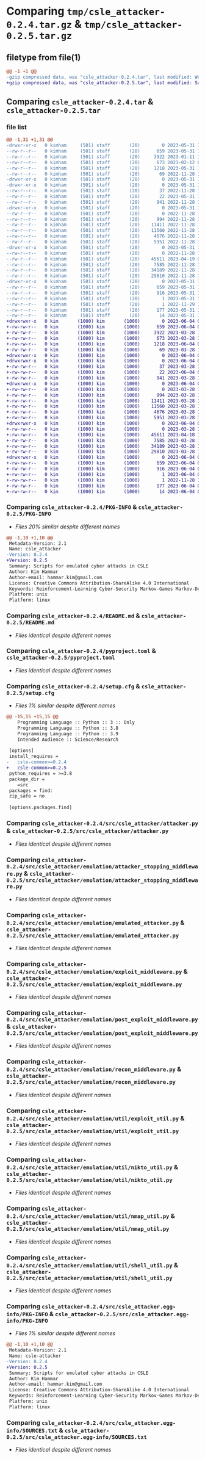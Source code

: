# Comparing `tmp/csle_attacker-0.2.4.tar.gz` & `tmp/csle_attacker-0.2.5.tar.gz`

## filetype from file(1)

```diff
@@ -1 +1 @@
-gzip compressed data, was "csle_attacker-0.2.4.tar", last modified: Wed May 31 13:43:05 2023, max compression
+gzip compressed data, was "csle_attacker-0.2.5.tar", last modified: Sun Jun  4 07:14:02 2023, max compression
```

## Comparing `csle_attacker-0.2.4.tar` & `csle_attacker-0.2.5.tar`

### file list

```diff
@@ -1,31 +1,31 @@
-drwxr-xr-x   0 kimham     (501) staff       (20)        0 2023-05-31 13:43:05.944818 csle_attacker-0.2.4/
--rw-r--r--   0 kimham     (501) staff       (20)      659 2023-05-31 13:43:05.944937 csle_attacker-0.2.4/PKG-INFO
--rw-r--r--   0 kimham     (501) staff       (20)     3922 2023-01-11 18:45:47.000000 csle_attacker-0.2.4/README.md
--rw-r--r--   0 kimham     (501) staff       (20)      673 2023-02-12 08:59:32.000000 csle_attacker-0.2.4/pyproject.toml
--rw-r--r--   0 kimham     (501) staff       (20)     1218 2023-05-31 13:43:05.945491 csle_attacker-0.2.4/setup.cfg
--rw-r--r--   0 kimham     (501) staff       (20)       69 2022-11-28 13:00:49.000000 csle_attacker-0.2.4/setup.py
-drwxr-xr-x   0 kimham     (501) staff       (20)        0 2023-05-31 13:43:05.933069 csle_attacker-0.2.4/src/
-drwxr-xr-x   0 kimham     (501) staff       (20)        0 2023-05-31 13:43:05.936040 csle_attacker-0.2.4/src/csle_attacker/
--rw-r--r--   0 kimham     (501) staff       (20)       37 2022-11-28 13:00:49.000000 csle_attacker-0.2.4/src/csle_attacker/__init__.py
--rw-r--r--   0 kimham     (501) staff       (20)       22 2023-05-31 13:42:03.000000 csle_attacker-0.2.4/src/csle_attacker/__version__.py
--rw-r--r--   0 kimham     (501) staff       (20)      941 2022-11-28 13:00:49.000000 csle_attacker-0.2.4/src/csle_attacker/attacker.py
-drwxr-xr-x   0 kimham     (501) staff       (20)        0 2023-05-31 13:43:05.940961 csle_attacker-0.2.4/src/csle_attacker/emulation/
--rw-r--r--   0 kimham     (501) staff       (20)        0 2022-11-28 13:00:49.000000 csle_attacker-0.2.4/src/csle_attacker/emulation/__init__.py
--rw-r--r--   0 kimham     (501) staff       (20)      994 2022-11-28 13:00:49.000000 csle_attacker-0.2.4/src/csle_attacker/emulation/attacker_stopping_middleware.py
--rw-r--r--   0 kimham     (501) staff       (20)    11411 2022-11-28 13:00:49.000000 csle_attacker-0.2.4/src/csle_attacker/emulation/emulated_attacker.py
--rw-r--r--   0 kimham     (501) staff       (20)    11560 2022-11-28 13:00:49.000000 csle_attacker-0.2.4/src/csle_attacker/emulation/exploit_middleware.py
--rw-r--r--   0 kimham     (501) staff       (20)     4676 2022-11-28 13:00:49.000000 csle_attacker-0.2.4/src/csle_attacker/emulation/post_exploit_middleware.py
--rw-r--r--   0 kimham     (501) staff       (20)     5951 2022-11-28 13:00:49.000000 csle_attacker-0.2.4/src/csle_attacker/emulation/recon_middleware.py
-drwxr-xr-x   0 kimham     (501) staff       (20)        0 2023-05-31 13:43:05.943987 csle_attacker-0.2.4/src/csle_attacker/emulation/util/
--rw-r--r--   0 kimham     (501) staff       (20)        0 2022-11-28 13:00:49.000000 csle_attacker-0.2.4/src/csle_attacker/emulation/util/__init__.py
--rw-r--r--   0 kimham     (501) staff       (20)    45611 2023-04-19 06:25:48.000000 csle_attacker-0.2.4/src/csle_attacker/emulation/util/exploit_util.py
--rw-r--r--   0 kimham     (501) staff       (20)     7585 2022-11-28 13:00:49.000000 csle_attacker-0.2.4/src/csle_attacker/emulation/util/nikto_util.py
--rw-r--r--   0 kimham     (501) staff       (20)    34189 2022-11-28 13:00:49.000000 csle_attacker-0.2.4/src/csle_attacker/emulation/util/nmap_util.py
--rw-r--r--   0 kimham     (501) staff       (20)    29810 2022-11-28 13:00:49.000000 csle_attacker-0.2.4/src/csle_attacker/emulation/util/shell_util.py
-drwxr-xr-x   0 kimham     (501) staff       (20)        0 2023-05-31 13:43:05.938195 csle_attacker-0.2.4/src/csle_attacker.egg-info/
--rw-r--r--   0 kimham     (501) staff       (20)      659 2023-05-31 13:43:05.000000 csle_attacker-0.2.4/src/csle_attacker.egg-info/PKG-INFO
--rw-r--r--   0 kimham     (501) staff       (20)      916 2023-05-31 13:43:05.000000 csle_attacker-0.2.4/src/csle_attacker.egg-info/SOURCES.txt
--rw-r--r--   0 kimham     (501) staff       (20)        1 2023-05-31 13:43:05.000000 csle_attacker-0.2.4/src/csle_attacker.egg-info/dependency_links.txt
--rw-r--r--   0 kimham     (501) staff       (20)        1 2022-11-29 18:03:33.000000 csle_attacker-0.2.4/src/csle_attacker.egg-info/not-zip-safe
--rw-r--r--   0 kimham     (501) staff       (20)      177 2023-05-31 13:43:05.000000 csle_attacker-0.2.4/src/csle_attacker.egg-info/requires.txt
--rw-r--r--   0 kimham     (501) staff       (20)       14 2023-05-31 13:43:05.000000 csle_attacker-0.2.4/src/csle_attacker.egg-info/top_level.txt
+drwxrwxr-x   0 kim       (1000) kim       (1000)        0 2023-06-04 07:14:02.673316 csle_attacker-0.2.5/
+-rw-rw-r--   0 kim       (1000) kim       (1000)      659 2023-06-04 07:14:02.673316 csle_attacker-0.2.5/PKG-INFO
+-rw-rw-r--   0 kim       (1000) kim       (1000)     3922 2023-03-28 14:03:22.000000 csle_attacker-0.2.5/README.md
+-rw-rw-r--   0 kim       (1000) kim       (1000)      673 2023-03-28 14:03:22.000000 csle_attacker-0.2.5/pyproject.toml
+-rw-rw-r--   0 kim       (1000) kim       (1000)     1218 2023-06-04 07:14:02.673316 csle_attacker-0.2.5/setup.cfg
+-rw-rw-r--   0 kim       (1000) kim       (1000)       69 2023-03-28 14:03:22.000000 csle_attacker-0.2.5/setup.py
+drwxrwxr-x   0 kim       (1000) kim       (1000)        0 2023-06-04 07:14:02.669316 csle_attacker-0.2.5/src/
+drwxrwxr-x   0 kim       (1000) kim       (1000)        0 2023-06-04 07:14:02.669316 csle_attacker-0.2.5/src/csle_attacker/
+-rw-rw-r--   0 kim       (1000) kim       (1000)       37 2023-03-28 14:03:22.000000 csle_attacker-0.2.5/src/csle_attacker/__init__.py
+-rw-rw-r--   0 kim       (1000) kim       (1000)       22 2023-06-04 07:13:34.000000 csle_attacker-0.2.5/src/csle_attacker/__version__.py
+-rw-rw-r--   0 kim       (1000) kim       (1000)      941 2023-03-28 14:03:22.000000 csle_attacker-0.2.5/src/csle_attacker/attacker.py
+drwxrwxr-x   0 kim       (1000) kim       (1000)        0 2023-06-04 07:14:02.669316 csle_attacker-0.2.5/src/csle_attacker/emulation/
+-rw-rw-r--   0 kim       (1000) kim       (1000)        0 2023-03-28 14:03:22.000000 csle_attacker-0.2.5/src/csle_attacker/emulation/__init__.py
+-rw-rw-r--   0 kim       (1000) kim       (1000)      994 2023-03-28 14:03:22.000000 csle_attacker-0.2.5/src/csle_attacker/emulation/attacker_stopping_middleware.py
+-rw-rw-r--   0 kim       (1000) kim       (1000)    11411 2023-03-28 14:03:22.000000 csle_attacker-0.2.5/src/csle_attacker/emulation/emulated_attacker.py
+-rw-rw-r--   0 kim       (1000) kim       (1000)    11560 2023-03-28 14:03:22.000000 csle_attacker-0.2.5/src/csle_attacker/emulation/exploit_middleware.py
+-rw-rw-r--   0 kim       (1000) kim       (1000)     4676 2023-03-28 14:03:22.000000 csle_attacker-0.2.5/src/csle_attacker/emulation/post_exploit_middleware.py
+-rw-rw-r--   0 kim       (1000) kim       (1000)     5951 2023-03-28 14:03:22.000000 csle_attacker-0.2.5/src/csle_attacker/emulation/recon_middleware.py
+drwxrwxr-x   0 kim       (1000) kim       (1000)        0 2023-06-04 07:14:02.673316 csle_attacker-0.2.5/src/csle_attacker/emulation/util/
+-rw-rw-r--   0 kim       (1000) kim       (1000)        0 2023-03-28 14:03:22.000000 csle_attacker-0.2.5/src/csle_attacker/emulation/util/__init__.py
+-rw-rw-r--   0 kim       (1000) kim       (1000)    45611 2023-04-18 12:47:39.000000 csle_attacker-0.2.5/src/csle_attacker/emulation/util/exploit_util.py
+-rw-rw-r--   0 kim       (1000) kim       (1000)     7585 2023-03-28 14:03:22.000000 csle_attacker-0.2.5/src/csle_attacker/emulation/util/nikto_util.py
+-rw-rw-r--   0 kim       (1000) kim       (1000)    34189 2023-03-28 14:03:22.000000 csle_attacker-0.2.5/src/csle_attacker/emulation/util/nmap_util.py
+-rw-rw-r--   0 kim       (1000) kim       (1000)    29810 2023-03-28 14:03:22.000000 csle_attacker-0.2.5/src/csle_attacker/emulation/util/shell_util.py
+drwxrwxr-x   0 kim       (1000) kim       (1000)        0 2023-06-04 07:14:02.669316 csle_attacker-0.2.5/src/csle_attacker.egg-info/
+-rw-rw-r--   0 kim       (1000) kim       (1000)      659 2023-06-04 07:14:02.000000 csle_attacker-0.2.5/src/csle_attacker.egg-info/PKG-INFO
+-rw-rw-r--   0 kim       (1000) kim       (1000)      916 2023-06-04 07:14:02.000000 csle_attacker-0.2.5/src/csle_attacker.egg-info/SOURCES.txt
+-rw-rw-r--   0 kim       (1000) kim       (1000)        1 2023-06-04 07:14:02.000000 csle_attacker-0.2.5/src/csle_attacker.egg-info/dependency_links.txt
+-rw-rw-r--   0 kim       (1000) kim       (1000)        1 2022-11-28 13:35:55.000000 csle_attacker-0.2.5/src/csle_attacker.egg-info/not-zip-safe
+-rw-rw-r--   0 kim       (1000) kim       (1000)      177 2023-06-04 07:14:02.000000 csle_attacker-0.2.5/src/csle_attacker.egg-info/requires.txt
+-rw-rw-r--   0 kim       (1000) kim       (1000)       14 2023-06-04 07:14:02.000000 csle_attacker-0.2.5/src/csle_attacker.egg-info/top_level.txt
```

### Comparing `csle_attacker-0.2.4/PKG-INFO` & `csle_attacker-0.2.5/PKG-INFO`

 * *Files 20% similar despite different names*

```diff
@@ -1,10 +1,10 @@
 Metadata-Version: 2.1
 Name: csle_attacker
-Version: 0.2.4
+Version: 0.2.5
 Summary: Scripts for emulated cyber attacks in CSLE
 Author: Kim Hammar
 Author-email: hammar.kim@gmail.com
 License: Creative Commons Attribution-ShareAlike 4.0 International
 Keywords: Reinforcement-Learning Cyber-Security Markov-Games Markov-Decision-Processes
 Platform: unix
 Platform: linux
```

### Comparing `csle_attacker-0.2.4/README.md` & `csle_attacker-0.2.5/README.md`

 * *Files identical despite different names*

### Comparing `csle_attacker-0.2.4/pyproject.toml` & `csle_attacker-0.2.5/pyproject.toml`

 * *Files identical despite different names*

### Comparing `csle_attacker-0.2.4/setup.cfg` & `csle_attacker-0.2.5/setup.cfg`

 * *Files 1% similar despite different names*

```diff
@@ -15,15 +15,15 @@
 	Programming Language :: Python :: 3 :: Only
 	Programming Language :: Python :: 3.8
 	Programming Language :: Python :: 3.9
 	Intended Audience :: Science/Research
 
 [options]
 install_requires = 
-	csle-common>=0.2.4
+	csle-common>=0.2.5
 python_requires = >=3.8
 package_dir = 
 	=src
 packages = find:
 zip_safe = no
 
 [options.packages.find]
```

### Comparing `csle_attacker-0.2.4/src/csle_attacker/attacker.py` & `csle_attacker-0.2.5/src/csle_attacker/attacker.py`

 * *Files identical despite different names*

### Comparing `csle_attacker-0.2.4/src/csle_attacker/emulation/attacker_stopping_middleware.py` & `csle_attacker-0.2.5/src/csle_attacker/emulation/attacker_stopping_middleware.py`

 * *Files identical despite different names*

### Comparing `csle_attacker-0.2.4/src/csle_attacker/emulation/emulated_attacker.py` & `csle_attacker-0.2.5/src/csle_attacker/emulation/emulated_attacker.py`

 * *Files identical despite different names*

### Comparing `csle_attacker-0.2.4/src/csle_attacker/emulation/exploit_middleware.py` & `csle_attacker-0.2.5/src/csle_attacker/emulation/exploit_middleware.py`

 * *Files identical despite different names*

### Comparing `csle_attacker-0.2.4/src/csle_attacker/emulation/post_exploit_middleware.py` & `csle_attacker-0.2.5/src/csle_attacker/emulation/post_exploit_middleware.py`

 * *Files identical despite different names*

### Comparing `csle_attacker-0.2.4/src/csle_attacker/emulation/recon_middleware.py` & `csle_attacker-0.2.5/src/csle_attacker/emulation/recon_middleware.py`

 * *Files identical despite different names*

### Comparing `csle_attacker-0.2.4/src/csle_attacker/emulation/util/exploit_util.py` & `csle_attacker-0.2.5/src/csle_attacker/emulation/util/exploit_util.py`

 * *Files identical despite different names*

### Comparing `csle_attacker-0.2.4/src/csle_attacker/emulation/util/nikto_util.py` & `csle_attacker-0.2.5/src/csle_attacker/emulation/util/nikto_util.py`

 * *Files identical despite different names*

### Comparing `csle_attacker-0.2.4/src/csle_attacker/emulation/util/nmap_util.py` & `csle_attacker-0.2.5/src/csle_attacker/emulation/util/nmap_util.py`

 * *Files identical despite different names*

### Comparing `csle_attacker-0.2.4/src/csle_attacker/emulation/util/shell_util.py` & `csle_attacker-0.2.5/src/csle_attacker/emulation/util/shell_util.py`

 * *Files identical despite different names*

### Comparing `csle_attacker-0.2.4/src/csle_attacker.egg-info/PKG-INFO` & `csle_attacker-0.2.5/src/csle_attacker.egg-info/PKG-INFO`

 * *Files 1% similar despite different names*

```diff
@@ -1,10 +1,10 @@
 Metadata-Version: 2.1
 Name: csle-attacker
-Version: 0.2.4
+Version: 0.2.5
 Summary: Scripts for emulated cyber attacks in CSLE
 Author: Kim Hammar
 Author-email: hammar.kim@gmail.com
 License: Creative Commons Attribution-ShareAlike 4.0 International
 Keywords: Reinforcement-Learning Cyber-Security Markov-Games Markov-Decision-Processes
 Platform: unix
 Platform: linux
```

### Comparing `csle_attacker-0.2.4/src/csle_attacker.egg-info/SOURCES.txt` & `csle_attacker-0.2.5/src/csle_attacker.egg-info/SOURCES.txt`

 * *Files identical despite different names*

